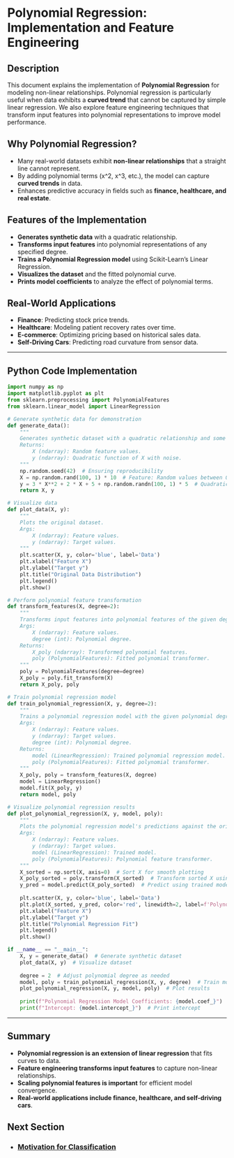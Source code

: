 # Polynomial Regression: Implementation and Feature Engineering

## Description
This document explains the implementation of **Polynomial Regression** for modeling non-linear relationships. Polynomial regression is particularly useful when data exhibits a **curved trend** that cannot be captured by simple linear regression. We also explore feature engineering techniques that transform input features into polynomial representations to improve model performance.

## Why Polynomial Regression?
- Many real-world datasets exhibit **non-linear relationships** that a straight line cannot represent.
- By adding polynomial terms (x^2, x^3, etc.), the model can capture **curved trends** in data.
- Enhances predictive accuracy in fields such as **finance, healthcare, and real estate**.

## Features of the Implementation
- **Generates synthetic data** with a quadratic relationship.
- **Transforms input features** into polynomial representations of any specified degree.
- **Trains a Polynomial Regression model** using Scikit-Learn’s Linear Regression.
- **Visualizes the dataset** and the fitted polynomial curve.
- **Prints model coefficients** to analyze the effect of polynomial terms.

## Real-World Applications
- **Finance**: Predicting stock price trends.
- **Healthcare**: Modeling patient recovery rates over time.
- **E-commerce**: Optimizing pricing based on historical sales data.
- **Self-Driving Cars**: Predicting road curvature from sensor data.

---

## Python Code Implementation

```python
import numpy as np
import matplotlib.pyplot as plt
from sklearn.preprocessing import PolynomialFeatures
from sklearn.linear_model import LinearRegression

# Generate synthetic data for demonstration
def generate_data():
    """
    Generates synthetic dataset with a quadratic relationship and some noise.
    Returns:
        X (ndarray): Random feature values.
        y (ndarray): Quadratic function of X with noise.
    """
    np.random.seed(42)  # Ensuring reproducibility
    X = np.random.rand(100, 1) * 10  # Feature: Random values between 0 and 10
    y = 3 * X**2 + 2 * X + 5 + np.random.randn(100, 1) * 5  # Quadratic relationship with noise
    return X, y

# Visualize data
def plot_data(X, y):
    """
    Plots the original dataset.
    Args:
        X (ndarray): Feature values.
        y (ndarray): Target values.
    """
    plt.scatter(X, y, color='blue', label='Data')
    plt.xlabel("Feature X")
    plt.ylabel("Target y")
    plt.title("Original Data Distribution")
    plt.legend()
    plt.show()

# Perform polynomial feature transformation
def transform_features(X, degree=2):
    """
    Transforms input features into polynomial features of the given degree.
    Args:
        X (ndarray): Feature values.
        degree (int): Polynomial degree.
    Returns:
        X_poly (ndarray): Transformed polynomial features.
        poly (PolynomialFeatures): Fitted polynomial transformer.
    """
    poly = PolynomialFeatures(degree=degree)
    X_poly = poly.fit_transform(X)
    return X_poly, poly

# Train polynomial regression model
def train_polynomial_regression(X, y, degree=2):
    """
    Trains a polynomial regression model with the given polynomial degree.
    Args:
        X (ndarray): Feature values.
        y (ndarray): Target values.
        degree (int): Polynomial degree.
    Returns:
        model (LinearRegression): Trained polynomial regression model.
        poly (PolynomialFeatures): Fitted polynomial transformer.
    """
    X_poly, poly = transform_features(X, degree)
    model = LinearRegression()
    model.fit(X_poly, y)
    return model, poly

# Visualize polynomial regression results
def plot_polynomial_regression(X, y, model, poly):
    """
    Plots the polynomial regression model's predictions against the original data.
    Args:
        X (ndarray): Feature values.
        y (ndarray): Target values.
        model (LinearRegression): Trained model.
        poly (PolynomialFeatures): Polynomial feature transformer.
    """
    X_sorted = np.sort(X, axis=0)  # Sort X for smooth plotting
    X_poly_sorted = poly.transform(X_sorted)  # Transform sorted X using polynomial transformer
    y_pred = model.predict(X_poly_sorted)  # Predict using trained model
    
    plt.scatter(X, y, color='blue', label='Data')
    plt.plot(X_sorted, y_pred, color='red', linewidth=2, label=f'Polynomial Regression')
    plt.xlabel("Feature X")
    plt.ylabel("Target y")
    plt.title("Polynomial Regression Fit")
    plt.legend()
    plt.show()

if __name__ == "__main__":
    X, y = generate_data()  # Generate synthetic dataset
    plot_data(X, y)  # Visualize dataset
    
    degree = 2  # Adjust polynomial degree as needed
    model, poly = train_polynomial_regression(X, y, degree)  # Train model
    plot_polynomial_regression(X, y, model, poly)  # Plot results
    
    print(f"Polynomial Regression Model Coefficients: {model.coef_}")  # Print model coefficients
    print(f"Intercept: {model.intercept_}")  # Print intercept
```

---

## Summary
- **Polynomial regression is an extension of linear regression** that fits curves to data.
- **Feature engineering transforms input features** to capture non-linear relationships.
- **Scaling polynomial features is important** for efficient model convergence.
- **Real-world applications include finance, healthcare, and self-driving cars**.

## Next Section
- ### [Motivation for Classification](../../Classification/Logistic_Regression/Motivation.md)
